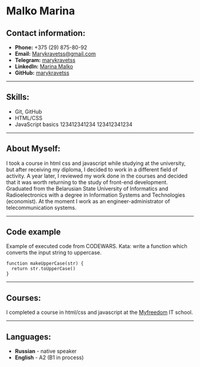 # Malko Marina 


##  Contact information:
- **Phone:** +375 (29) 875-80-92
- **Email:** Marykravetss@gmail.com
- **Telegram:** [marykravetss]()
- **LinkedIn:** [Marina Malko](https://www.linkedin.com/in/marina-malko-4359451b1/)
- **GitHub:** [marykravetss](https://github.com/marykravetss)

---

## Skills:
- Git, GitHub
- HTML/CSS
- JavaScript basics
123412341234
123412341234
---

## About Myself:

I took a course in html css and javascript while studying at the university, but after receiving my diploma, I decided to work in a different field of activity. A year later, I reviewed my work done in the courses and decided that it was worth returning to the study of front-end development. Graduated from the Belarusian State University of Informatics and Radioelectronics with a degree in Information Systems and Technologies (economist). At the moment I work as an engineer-administrator of telecommunication systems.

---

## Code example 

Example of executed code from CODEWARS. Kata: write a function which converts the input string to uppercase.

```
function makeUpperCase(str) {
  return str.toUpperCase()
}
```

---

## Courses:

I completed a course in html/css and javascript at the [Myfreedom](https://myfreedom.by/) IT school.

---

## Languages:

- **Russian** - native speaker
- **English** - A2 (B1 in process)
